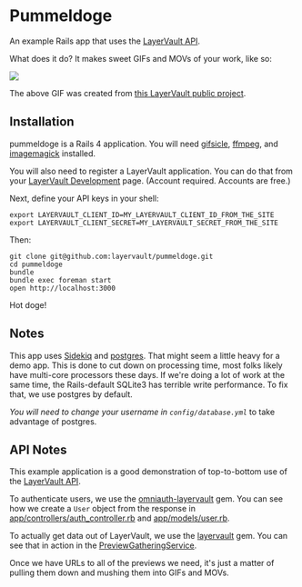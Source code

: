# Pummeldoge

An example Rails app that uses the [LayerVault API](https://developers.layervault.com).

What does it do? It makes sweet GIFs and MOVs of your work, like so:

![](https://f.cloud.github.com/assets/47004/1699314/0d639c28-5f90-11e3-8900-11aaccd064e8.gif)

The above GIF was created from [this LayerVault public project](https://layervault.com/kelly-sutton/Pummeldoge).

## Installation

pummeldoge is a Rails 4 application. You will need [gifsicle](http://www.lcdf.org/gifsicle/),
[ffmpeg](https://trac.ffmpeg.org/wiki/MacOSXCompilationGuide),
and [imagemagick](http://stackoverflow.com/questions/7053996/how-do-i-install-imagemagick-with-homebrew) installed.

You will also need to register a LayerVault application. You can do that from your [LayerVault Development](https://layervault.com/settings/development) page.
(Account required. Accounts are free.)

Next, define your API keys in your shell:

```
export LAYERVAULT_CLIENT_ID=MY_LAYERVAULT_CLIENT_ID_FROM_THE_SITE
export LAYERVAULT_CLIENT_SECRET=MY_LAYERVAULT_SECRET_FROM_THE_SITE
```

Then:

```
git clone git@github.com:layervault/pummeldoge.git
cd pummeldoge
bundle
bundle exec foreman start
open http://localhost:3000
```

Hot doge!

## Notes

This app uses [Sidekiq](https://github.com/mperham/sidekiq) and [postgres](http://www.postgresql.org/).
That might seem a little heavy for a demo app. This is done to cut down on processing time,
most folks likely have multi-core processors these days. If we're doing a lot of work at the same time,
the Rails-default SQLite3 has terrible write performance. To fix that, we use postgres by default.

*You will need to change your username in `config/database.yml`* to take advantage of postgres.

## API Notes

This example application is a good demonstration of top-to-bottom use of the [LayerVault API](https://developers.layervault.com).

To authenticate users, we use the [omniauth-layervault](https://github.com/layervault/omniauth-layervault) gem. You can
see how we create a `User` object from the response in
[app/controllers/auth_controller.rb](https://github.com/layervault/pummeldoge/blob/master/app/controllers/auth_controller.rb) and [app/models/user.rb](https://github.com/layervault/pummeldoge/blob/master/app/models/user.rb).

To actually get data out of LayerVault, we use the [layervault](https://github.com/layervault/layervault_ruby_client) gem.
You can see that in action in the [PreviewGatheringService](https://github.com/layervault/pummeldoge/blob/master/app/services/preview_gathering_service.rb).

Once we have URLs to all of the previews we need, it's just a matter of pulling them down and mushing
them into GIFs and MOVs.